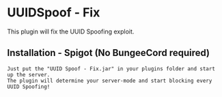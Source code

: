 # UUIDSpoof - Fix
This plugin will fix the UUID Spoofing exploit.

## Installation - Spigot (No BungeeCord required)
```
Just put the "UUID Spoof - Fix.jar" in your plugins folder and start up the server.
The plugin will determine your server-mode and start blocking every UUID Spoofing!
```
